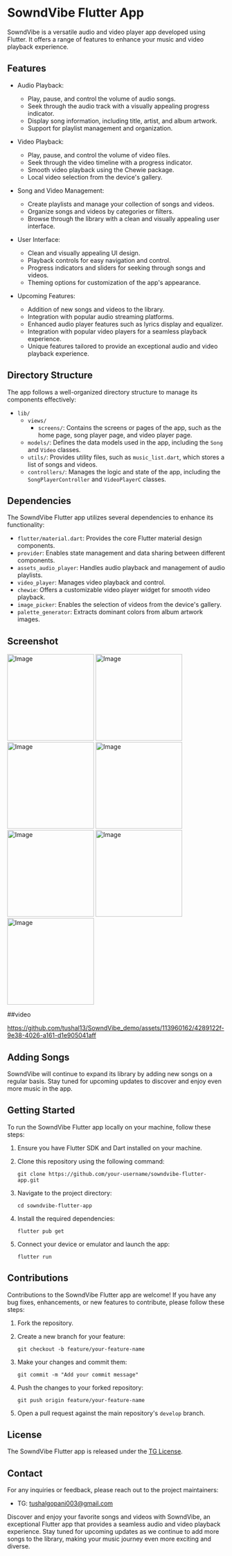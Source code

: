 # SowndVibe Flutter App

SowndVibe is a versatile audio and video player app developed using Flutter. It offers a range of features to enhance your music and video playback experience. 

## Features

- Audio Playback:
  - Play, pause, and control the volume of audio songs.
  - Seek through the audio track with a visually appealing progress indicator.
  - Display song information, including title, artist, and album artwork.
  - Support for playlist management and organization.

- Video Playback:
  - Play, pause, and control the volume of video files.
  - Seek through the video timeline with a progress indicator.
  - Smooth video playback using the Chewie package.
  - Local video selection from the device's gallery.

- Song and Video Management:
  - Create playlists and manage your collection of songs and videos.
  - Organize songs and videos by categories or filters.
  - Browse through the library with a clean and visually appealing user interface.

- User Interface:
  - Clean and visually appealing UI design.
  - Playback controls for easy navigation and control.
  - Progress indicators and sliders for seeking through songs and videos.
  - Theming options for customization of the app's appearance.

- Upcoming Features:
  - Addition of new songs and videos to the library.
  - Integration with popular audio streaming platforms.
  - Enhanced audio player features such as lyrics display and equalizer.
  - Integration with popular video players for a seamless playback experience.
  - Unique features tailored to provide an exceptional audio and video playback experience.

## Directory Structure

The app follows a well-organized directory structure to manage its components effectively:

- `lib/`
  - `views/`
    - `screens/`: Contains the screens or pages of the app, such as the home page, song player page, and video player page.
  - `models/`: Defines the data models used in the app, including the `Song` and `Video` classes.
  - `utils/`: Provides utility files, such as `music_list.dart`, which stores a list of songs and videos.
  - `controllers/`: Manages the logic and state of the app, including the `SongPlayerController` and `VideoPlayerC` classes.

## Dependencies

The SowndVibe Flutter app utilizes several dependencies to enhance its functionality:

- `flutter/material.dart`: Provides the core Flutter material design components.
- `provider`: Enables state management and data sharing between different components.
- `assets_audio_player`: Handles audio playback and management of audio playlists.
- `video_player`: Manages video playback and control.
- `chewie`: Offers a customizable video player widget for smooth video playback.
- `image_picker`: Enables the selection of videos from the device's gallery.
- `palette_generator`: Extracts dominant colors from album artwork images.

## Screenshot 

<img src="https://github.com/tushal13/SowndVibe_demo/assets/113960162/4d76c00e-21ca-4650-8e5a-1dd63986efc9" alt="Image" width="200">

<img src="https://github.com/tushal13/SowndVibe_demo/assets/113960162/19d62d22-1eb7-45f0-b697-51ad294bb192" alt="Image" width="200">



<img src="https://github.com/tushal13/SowndVibe_demo/assets/113960162/27b78789-e864-4375-af08-39b4a0ba58fe" alt="Image" width="200">


<img src="https://github.com/tushal13/SowndVibe_demo/assets/113960162/d793ea03-f39f-4770-bd7e-2ecc5059fb3c" alt="Image" width="200">


<img src="https://github.com/tushal13/SowndVibe_demo/assets/113960162/c53ffc97-f456-4737-8876-eefbdc5e298c" alt="Image" width="200">

<img src="https://github.com/tushal13/SowndVibe_demo/assets/113960162/978f1362-3a69-4c96-a26c-dd2b40121355" alt="Image" width="200">

<img src="https://github.com/tushal13/SowndVibe_demo/assets/113960162/fafccf66-bc70-4f84-ba4f-2e0d2e2c53b0" alt="Image" width="200">


##video


https://github.com/tushal13/SowndVibe_demo/assets/113960162/4289122f-9e38-4026-a161-d1e905041aff



## Adding Songs

SowndVibe will continue to expand its library by adding new songs on a regular basis. Stay tuned for upcoming updates to discover and enjoy even more music in the app.

## Getting Started

To run the SowndVibe Flutter app locally on your machine, follow these steps:

1. Ensure you have Flutter SDK and Dart installed on your machine.

2. Clone this repository using the following command:
   ```
   git clone https://github.com/your-username/sowndvibe-flutter-app.git
   ```

3. Navigate to the project directory:
   ```
   cd sowndvibe-flutter-app
   ```

4. Install the required dependencies:
   ```
   flutter pub get
   ```

5. Connect your device or emulator and launch the app:
   ```
   flutter run
   ```

## Contributions

Contributions to the SowndVibe Flutter app are welcome! If you have any bug fixes, enhancements, or new features to contribute, please follow these steps:

1. Fork the repository.

2. Create a new branch for your feature:
   ```
   git checkout -b feature/your-feature-name
   ```

3. Make your changes and commit them:
   ```
   git commit -m "Add your commit message"
   ```

4. Push the changes to your forked repository:
   ```
   git push origin feature/your-feature-name
   ```

5. Open a pull request against the main repository's `develop` branch.

## License

The SowndVibe Flutter app is released under the [TG License](LICENSE).

## Contact

For any inquiries or feedback, please reach out to the project maintainers:

- TG: tushalgopani003@gmail.com

Discover and enjoy your favorite songs and videos with SowndVibe, an exceptional Flutter app that provides a seamless audio and video playback experience. Stay tuned for upcoming updates as we continue to add more songs to the library, making your music journey even more exciting and diverse.
